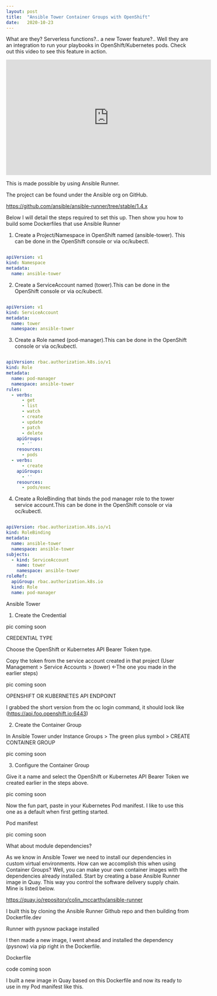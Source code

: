```yaml
---
layout: post
title:  "Ansible Tower Container Groups with OpenShift"
date:   2020-10-23
---
```


What are they? Serverless functions?.. a new Tower feature?.. Well they are an integration to run your playbooks
 in OpenShift/Kubernetes pods. Check out this video to see this feature in action.



<iframe width="560" height="315" src="https://www.youtube.com/embed/fBNTYOovtkI" frameborder="0" allow="accelerometer; autoplay; clipboard-write; encrypted-media; gyroscope; picture-in-picture" allowfullscreen></iframe>



This is made possible by using Ansible Runner.

The project can be found under the Ansible org on GitHub.

https://github.com/ansible/ansible-runner/tree/stable/1.4.x

Below I will detail the steps required to set this up. Then show you how to build some Dockerfiles that use Ansible Runner



1. Create a Project/Namespace in OpenShift named (ansible-tower). This can be done in the OpenShift console or via oc/kubectl.

```yaml

apiVersion: v1
kind: Namespace
metadata: 
  name: ansible-tower

```

2. Create a ServiceAccount named (tower).This can be done in the OpenShift console or via oc/kubectl.

```yaml

apiVersion: v1
kind: ServiceAccount
metadata:
  name: tower
  namespace: ansible-tower

```

3. Create a Role named (pod-manager).This can be done in the OpenShift console or via oc/kubectl.

```yaml

apiVersion: rbac.authorization.k8s.io/v1
kind: Role
metadata:
  name: pod-manager
  namespace: ansible-tower
rules:
  - verbs:
      - get
      - list
      - watch
      - create
      - update
      - patch
      - delete
    apiGroups:
      - ''
    resources:
      - pods
  - verbs:
      - create
    apiGroups:
      - ''
    resources:
      - pods/exec

```

4. Create a RoleBinding that binds the pod manager role to the tower service account.This can be done in the OpenShift console or via oc/kubectl.

```yaml

apiVersion: rbac.authorization.k8s.io/v1
kind: RoleBinding
metadata:
  name: ansible-tower
  namespace: ansible-tower
subjects:
  - kind: ServiceAccount
    name: tower
    namespace: ansible-tower
roleRef:
  apiGroup: rbac.authorization.k8s.io
  kind: Role
  name: pod-manager

```


Ansible Tower

1. Create the Credential

pic coming soon

CREDENTIAL TYPE

Choose the OpenShift or Kubernetes API Bearer Token type.

Copy the token from the service account created in that project (User Management > Service Accounts > (tower) ←The one you made in the earlier steps)


pic coming soon

OPENSHIFT OR KUBERNETES API ENDPOINT

I grabbed the short version from the oc login command, it should look like (https://api.foo.openshift.io:6443)

2. Create the Container Group

In Ansible Tower under Instance Groups > The green plus symbol > CREATE CONTAINER GROUP


pic coming soon


3. Configure the Container Group

Give it a name and select the OpenShift or Kubernetes API Bearer Token we created earlier in the steps above.


pic coming soon


Now the fun part, paste in your Kubernetes Pod manifest. I like to use this one as a default when first getting started.

Pod manifest



pic coming soon


What about module dependencies?

As we know in Ansible Tower we need to install our dependencies in custom virtual environments. How can we accomplish this when using Container Groups? Well, you can make your own container images with the dependencies already installed. Start by creating a base Ansible Runner image in Quay. This way you control the software delivery supply chain. Mine is listed below.

https://quay.io/repository/colin_mccarthy/ansible-runner

I built this by cloning the Ansible Runner Github repo and then building from Dockerfile.dev

Runner with pysnow package installed

I then made a new image, I went ahead and installed the dependency (pysnow) via pip right in the Dockerfile.

Dockerfile




code coming soon




I built a new image in Quay based on this Dockerfile and now its ready to use in my Pod manifest like this.














<script src="https://utteranc.es/client.js"
        repo="colin-mccarthy/thenetwork.engineer.blog_9.github.io"
        issue-term="pathname"
        theme="preferred-color-scheme"
        crossorigin="anonymous"
        async>
</script>

